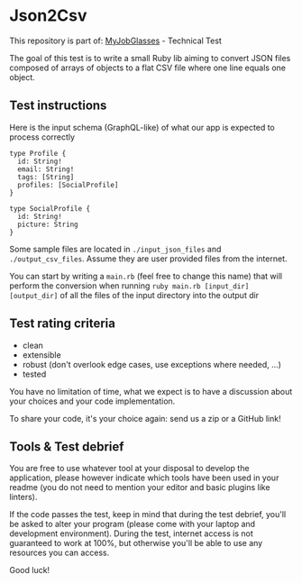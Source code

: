 # Json2Csv

This repository is part of: [MyJobGlasses](https://www.myjobglasses.com/) - Technical Test

The goal of this test is to write a small Ruby lib aiming to convert JSON files composed of arrays of objects to a flat CSV file where one line equals one object.

## Test instructions

Here is the input schema (GraphQL-like) of what our app is expected to process correctly

```
type Profile {
  id: String!
  email: String!
  tags: [String]
  profiles: [SocialProfile]
}

type SocialProfile {
  id: String!
  picture: String
}

```

Some sample files are located in `./input_json_files` and  `./output_csv_files`. Assume they are user provided files from the internet.

You can start by writing a `main.rb` (feel free to change this name) that will perform the conversion when running `ruby main.rb [input_dir] [output_dir]` of all the files of the input directory into the output dir

## Test rating criteria

- clean
- extensible
- robust (don't overlook edge cases, use exceptions where needed, ...)
- tested

You have no limitation of time, what we expect is to have a discussion about your choices and your code implementation.

To share your code, it's your choice again: send us a zip or a GitHub link!

## Tools & Test debrief

You are free to use whatever tool at your disposal to develop the application, please however indicate which tools have been used in your readme (you do not need to mention your editor and basic plugins like linters).

If the code passes the test, keep in mind that during the test debrief, you'll be asked to alter your program (please come with your laptop and development environment). During the test, internet access is not guaranteed to work at 100%, but otherwise you'll be able to use any resources you can access.

Good luck!
